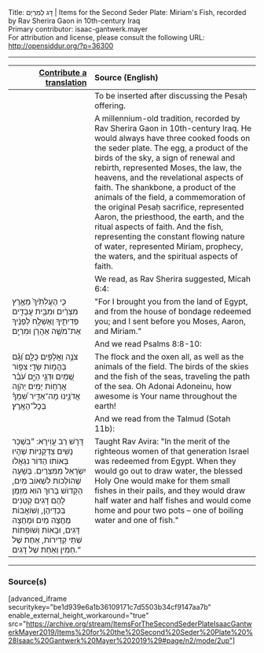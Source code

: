 <html>
<head></head>
<body>
Title: דָּג לְמִרְיָם | Items for the Second Seder Plate: Miriam's Fish, recorded by Rav Sherira Gaon in 10th-century Iraq<br />
Primary contributor: isaac-gantwerk.mayer<br />
For attribution and license, please consult the following URL: <a href="http://opensiddur.org/?p=36300">http://opensiddur.org/?p=36300</a>
<p />
<hr />

<table style="margin-left: auto;margin-right: auto;" class="draggable">
<thead><tr><th id="x" style="text-align: right;"><a href="/contribute/upload">Contribute a translation</a></th><th style="text-align: left;">Source (English)</th></tr></thead>
<tbody>
<tr><td style="vertical-align:top;">
<div class="liturgy"><span lang="he">

</span></div></td>
 
<td style="vertical-align:top;">
<div class="english">
<span class="instruction">To be inserted after discussing the Pesaḥ offering.</span>
</div></td></tr>


<tr><td style="vertical-align:top;">
<div class="liturgy"><span lang="he">

</span></div></td>
 
<td style="vertical-align:top;">
<div class="english">
A millennium-old tradition, recorded by Rav Sherira Gaon in 10th-century Iraq. He would always have three cooked foods on the seder plate. The egg, a product of the birds of the sky, a sign of renewal and rebirth, represented Moses, the law, the heavens, and the revelational aspects of faith. The shankbone, a product of the animals of the field, a commemoration of the original Pesaḥ sacrifice, represented Aaron, the priesthood, the earth, and the ritual aspects of faith. And the fish, representing the constant flowing nature of water, represented Miriam, prophecy, the waters, and the spiritual aspects of faith.
</div></td></tr>


<tr><td style="vertical-align:top;">
<div class="liturgy"><span lang="he">

</span></div></td>
 
<td style="vertical-align:top;">
<div class="english">
<span class="instruction">We read, as Rav Sherira suggested, Micah 6:4:</span> 
</div></td></tr>


<tr><td style="vertical-align:top;">
<div class="liturgy"><span lang="he">
כִּ֤י הֶעֱלִתִ֙יךָ֙ מֵאֶ֣רֶץ מִצְרַ֔יִם 
וּמִבֵּ֥ית עֲבָדִ֖ים פְּדִיתִ֑יךָ 
וָאֶשְׁלַ֣ח לְפָנֶ֔יךָ אֶת־מֹשֶׁ֖ה אַהֲרֹ֥ן וּמִרְיָֽם׃
</span></div></td>
 
<td style="vertical-align:top;">
<div class="english">
"For I brought you from the land of Egypt,
and from the house of bondage redeemed you; 
and I sent before you Moses, Aaron, and Miriam."
</div></td></tr>


<tr><td style="vertical-align:top;">
<div class="liturgy"><span lang="he">

</span></div></td>
 
<td style="vertical-align:top;">
<div class="english">
<span class="instruction">And we read Psalms 8:8-10:</span>
</div></td></tr>


<tr><td style="vertical-align:top;">
<div class="liturgy"><span lang="he">
צֹנֶ֣ה וַאֲלָפִ֣ים כֻּלָּ֑ם
וְ֝גַ֗ם בַּהֲמ֥וֹת שָׂדָֽי׃ 
צִפּ֣וֹר שָׁ֭מַיִם וּדְגֵ֣י הַיָּ֑ם
עֹ֝בֵ֗ר אׇרְח֥וֹת יַמִּֽים׃ 
יְהֹוָ֥ה אֲדֹנֵ֑ינוּ מָה־אַדִּ֥יר 
שִׁ֝מְךָ֗ בְּכׇל־הָאָֽרֶץ׃
</span></div></td>
 
<td style="vertical-align:top;">
<div class="english">
The flock and the oxen all,
as well as the animals of the field. 
The birds of the skies and the fish of the seas,
traveling the path of the sea.
Oh Adonai Adoneinu, how awesome 
is Your name throughout the earth!
</div></td></tr>


<tr><td style="vertical-align:top;">
<div class="liturgy"><span lang="he">

</span></div></td>
 
<td style="vertical-align:top;">
<div class="english">
<span class="instruction">And we read from the Talmud (Sotah 11b):</span>
</div></td></tr>


<tr><td style="vertical-align:top;">
<div class="liturgy"><span lang="he">
דָּרָשׁ רַב עֲוִירָא: ”בִּשְׁכַר נָשִׁים צִדְקָנִיּוֹת שֶׁהָיוּ בְּאוֹתוֹ הַדּוֹר נִגְאֲלוּ יִשְׂרָאֵל מִמִּצְרַיִם. בְּשָׁעָה שֶׁהוֹלְכוֹת לִשְׁאוֹב מַיִם, הַקָּדוֹשׁ בָּרוּךְ הוּא מְזַמֵּן לָהֶם דָּגִים קְטַנִים בְּכַדֵּיהֶן, וְשׁוֹאֲבוֹת מֶחֱצָה מַיִם וּמֶחֶצָה דָּגִים, וּבָאוֹת וְשׁוֹפְתוֹת שְׁתֵּי קְדֵירוֹת, אַחַת שֶׁל חַמִּין וְאַחַת שֶׁל דָּגִים.“
</span></div></td>
 
<td style="vertical-align:top;">
<div class="english">
Taught Rav Avira: "In the merit of the righteous women of that generation Israel was redeemed from Egypt. When they would go out to draw water, the blessed Holy One would make for them small fishes in their pails, and they would draw half water and half fishes and would come home and pour two pots – one of boiling water and one of fish."
</div></td></tr>
</tbody></table>

<hr />

<h3>Source(s)</h3>

[advanced_iframe securitykey="be1d939e6a1b36109171c7d5503b34cf9147aa7b" enable_external_height_workaround="true" src="https://archive.org/stream/ItemsForTheSecondSederPlateIsaacGantwerkMayer2019/Items%20for%20the%20Second%20Seder%20Plate%20%28Isaac%20Gantwerk%20Mayer%202019%29#page/n2/mode/2up"]

&nbsp;
</body>
</html>